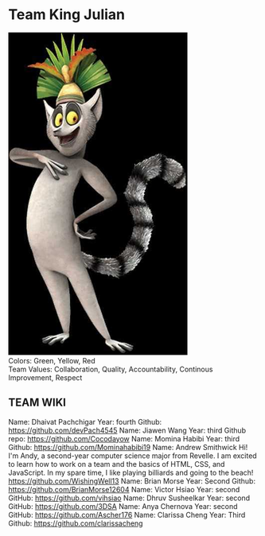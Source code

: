 # Team King Julian 
![Image](branding/KingJulian.jpeg)  
Colors: Green, Yellow, Red  
Team Values: Collaboration, Quality, Accountability, Continous Improvement, Respect
## TEAM WIKI
Name: Dhaivat Pachchigar
Year: fourth
Github: https://github.com/devPach4545 
Name: Jiawen Wang
Year: third
Github repo: 
https://github.com/Cocodayow
Name: Momina Habibi
Year: third
Github: https://github.com/Mominahabibi19
Name: Andrew Smithwick
Hi! I'm Andy, a second-year computer science major from Revelle. I am excited to learn how to work on a team and the basics of HTML, CSS, and JavaScript. In my spare time, I like playing billiards and going to the beach!
https://github.com/WishingWell13
Name: Brian Morse
Year: Second
Github: https://github.com/BrianMorse12604 
Name: Victor Hsiao
Year: second
GitHub: https://github.com/vihsiao
Name: Dhruv Susheelkar
Year: second
GitHub: https://github.com/3DSA
Name: Anya Chernova
Year: second
GitHub: https://github.com/Ascher176
Name: Clarissa Cheng
Year: Third
Github: https://github.com/clarissacheng 
